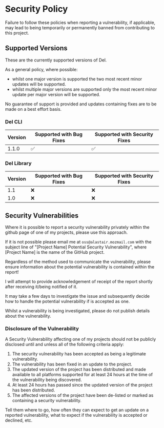 # Security Policy
Failure to follow these policies when reporting a vulnerability, if applicable, may lead to being temporarily or permanently banned from contributing to this project.

## Supported Versions
These are the currently supported versions of Del.

As a general policy, where possible:
* whilst one major version is supported the two most recent minor updates will be supported.
* whilst multiple major versions are supported only the most recent minor update per major version will be supported.

No guarantee of support is provided and updates containing fixes are to be made on a best effort basis.

### Del CLI

| Version | Supported with Bug Fixes | Supported with Security Fixes |
| ------- | ------------------ |-------------------------------------|
| 1.1.0 | :white_check_mark: | :white_check_mark: |

### Del Library

| Version | Supported with Bug Fixes | Supported with Security Fixes |
| ------- | ------------------ |-------------------------------------|
| 1.1    |  :x: | :x: | 
| 1.0    |  :x: | :x: | 

## Security Vulnerabilities
Where it is possible to report a security vulnerability privately within the github page of one of my projects, please use this approach.

If it is not possible please email me at ``oss@alastair.mozmail.com`` with the subject line of "[Project Name] Potential Security Vulnerability", where [Project Name] is the name of the GitHub project.

Regardless of the method used to communicate the vulnerability, please ensure information about the potential vulnerability is contained within the report!

I will attempt to provide acknowledgement of receipt of the report shortly after receiving it/being notified of it. 

It may take a few days to investigate the issue and subsequently decide how to handle the potential vulnerability if is accepted as one.

Whilst a vulnerability is being investigated, please do not publish details about the vulnerability.

### Disclosure of the Vulnerability
A Security Vulnerability affecting one of my projects should not be publicly disclosed until and unless all of the following criteria apply:
1. The security vulnerability has been accepted as being a legitimate vulnerability.
2. The vulnerability has been fixed in an update to the project.
3. The updated version of the project has been distributed and made available to all platforms supported for at least 24 hours at the time of the vulnerability being discovered.
4. At least 24 hours has passed since the updated version of the project has been distributed.
5. The affected versions of the project have been de-listed or marked as containing a security vulnerability.

Tell them where to go, how often they can expect to get an update on a
reported vulnerability, what to expect if the vulnerability is accepted or
declined, etc.
